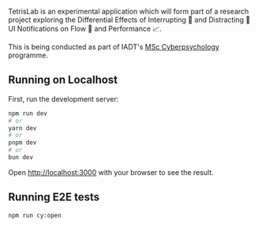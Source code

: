 TetrisLab is an experimental application which will form part of a research project exploring the Differential Effects of Interrupting 📢 and Distracting 👋 UI Notifications on Flow 🧘 and Performance 📈.

This is being conducted as part of IADT's [MSc Cyberpsychology](https://iadt.ie/courses/cyberpsychology/) programme.

## Running on Localhost

First, run the development server:

```bash
npm run dev
# or
yarn dev
# or
pnpm dev
# or
bun dev
```

Open [http://localhost:3000](http://localhost:3000) with your browser to see the result.

## Running E2E tests

```bash
npm run cy:open
```
